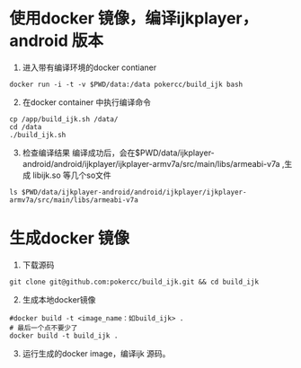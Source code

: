 # 使用docker 镜像，编译ijkplayer，android 版本

1. 进入带有编译环境的docker contianer
```shell
docker run -i -t -v $PWD/data:/data pokercc/build_ijk bash
```
2. 在docker container 中执行编译命令
```shell
cp /app/build_ijk.sh /data/
cd /data
./build_ijk.sh
```
3. 检查编译结果
编译成功后，会在$PWD/data/ijkplayer-android/android/ijkplayer/ijkplayer-armv7a/src/main/libs/armeabi-v7a ,生成
libijk.so 等几个so文件
```shell
ls $PWD/data/ijkplayer-android/android/ijkplayer/ijkplayer-armv7a/src/main/libs/armeabi-v7a

```


# 生成docker 镜像

1. 下载源码

```shell
git clone git@github.com:pokercc/build_ijk.git && cd build_ijk
```
2. 生成本地docker镜像
```shell
#docker build -t <image_name：如build_ijk> .
# 最后一个点不要少了
docker build -t build_ijk .
```
3. 运行生成的docker image，编译ijk 源码。
